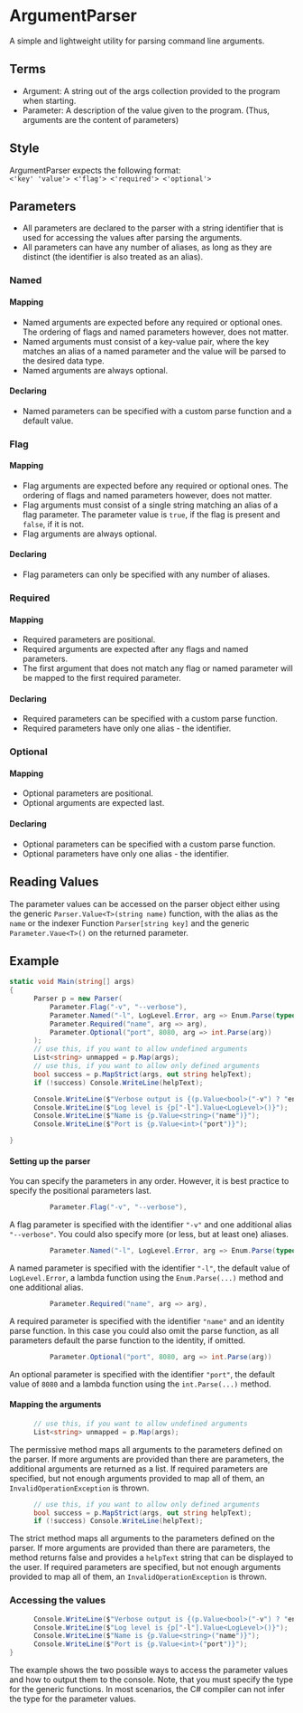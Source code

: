 # ArgumentParser
A simple and lightweight utility for parsing command line arguments.

## Terms
- Argument: A string out of the args collection provided to the program when starting.
- Parameter: A description of the value given to the program. (Thus, arguments are the content of parameters)

## Style
ArgumentParser expects the following format:\
`<'key' 'value'> <'flag'> <'required'> <'optional'>`

## Parameters
- All parameters are declared to the parser with a string identifier that is used for accessing the values after parsing the arguments.
- All parameters can have any number of aliases, as long as they are distinct (the identifier is also treated as an alias).

### Named
#### Mapping
- Named arguments are expected before any required or optional ones. The ordering of flags and named parameters however, does not matter.
- Named arguments must consist of a key-value pair, where the key matches an alias of a named parameter and the value will be parsed to the desired data type.
- Named arguments are always optional.
#### Declaring
- Named parameters can be specified with a custom parse function and a default value.

### Flag
#### Mapping
- Flag arguments are expected before any required or optional ones. The ordering of flags and named parameters however, does not matter.
- Flag arguments must consist of a single string matching an alias of a flag parameter. The parameter value is `true`, if the flag is present and `false`, if it is not.
- Flag arguments are always optional.
#### Declaring
- Flag parameters can only be specified with any number of aliases.

### Required
#### Mapping
- Required parameters are positional.
- Required arguments are expected after any flags and named parameters.
- The first argument that does not match any flag or named parameter will be mapped to the first required parameter.
#### Declaring
- Required parameters can be specified with a custom parse function.
- Required parameters have only one alias - the identifier.

### Optional
#### Mapping
- Optional parameters are positional.
- Optional arguments are expected last.
#### Declaring
- Optional parameters can be specified with a custom parse function.
- Optional parameters have only one alias - the identifier.

## Reading Values
The parameter values can be accessed on the parser object either using the generic `Parser.Value<T>(string name)` function, with the alias as the `name` or the indexer Function `Parser[string key]` and the generic `Parameter.Vaue<T>()` on the returned parameter.

## Example
```C#
static void Main(string[] args)
{
      Parser p = new Parser(
          Parameter.Flag("-v", "--verbose"),
          Parameter.Named("-l", LogLevel.Error, arg => Enum.Parse(typeof(LogLevel), arg), "--loglevel"),
          Parameter.Required("name", arg => arg),
          Parameter.Optional("port", 8080, arg => int.Parse(arg))
      );
      // use this, if you want to allow undefined arguments
      List<string> unmapped = p.Map(args);
      // use this, if you want to allow only defined arguments
      bool success = p.MapStrict(args, out string helpText);
      if (!success) Console.WriteLine(helpText);

      Console.WriteLine($"Verbose output is {(p.Value<bool>("-v") ? "enabled" : "disabled")}");
      Console.WriteLine($"Log level is {p["-l"].Value<LogLevel>()}");
      Console.WriteLine($"Name is {p.Value<string>("name")}");
      Console.WriteLine($"Port is {p.Value<int>("port")}");

}
```
#### Setting up the parser
You can specify the parameters in any order. However, it is best practice to specify the positional parameters last.
```C#
          Parameter.Flag("-v", "--verbose"),
```
A flag parameter is specified with the identifier `"-v"` and one additional alias `"--verbose"`. You could also specify more (or less, but at least one) aliases.
```C#
          Parameter.Named("-l", LogLevel.Error, arg => Enum.Parse(typeof(LogLevel), arg), "--loglevel"),
```
A named parameter is specified with the identifier `"-l"`, the default value of `LogLevel.Error`, a lambda function using the `Enum.Parse(...)` method and one additional alias.
```C#
          Parameter.Required("name", arg => arg),
```
A required parameter is specified with the identifier `"name"` and an identity parse function. In this case you could also omit the parse function, as all parameters default the parse function to the identity, if omitted.
```C#
          Parameter.Optional("port", 8080, arg => int.Parse(arg))
```
An optional parameter is specified with the identifier `"port"`, the default value of `8080` and a lambda function using the `int.Parse(...)` method.

#### Mapping the arguments
```C#
      // use this, if you want to allow undefined arguments
      List<string> unmapped = p.Map(args);
```
The permissive method maps all arguments to the parameters defined on the parser. If more arguments are provided than there are parameters, the additional arguments are returned as a list. If required parameters are specified, but not enough arguments provided to map all of them, an `InvalidOperationException` is thrown.
```C#
      // use this, if you want to allow only defined arguments
      bool success = p.MapStrict(args, out string helpText);
      if (!success) Console.WriteLine(helpText);
```
The strict method maps all arguments to the parameters defined on the parser. If more arguments are provided than there are parameters, the method returns false and provides a `helpText` string that can be displayed to the user. If required parameters are specified, but not enough arguments provided to map all of them, an `InvalidOperationException` is thrown.

### Accessing the values
```C#
      Console.WriteLine($"Verbose output is {(p.Value<bool>("-v") ? "enabled" : "disabled")}");
      Console.WriteLine($"Log level is {p["-l"].Value<LogLevel>()}");
      Console.WriteLine($"Name is {p.Value<string>("name")}");
      Console.WriteLine($"Port is {p.Value<int>("port")}");
}
```
The example shows the two possible ways to access the parameter values and how to output them to the console. Note, that you must specify the type for the generic functions. In most scenarios, the C# compiler can not infer the type for the parameter values.